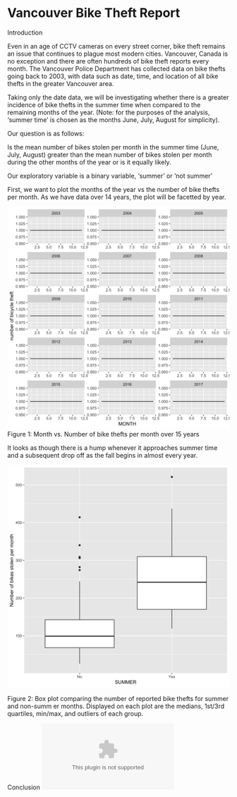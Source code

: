 Vancouver Bike Theft Report
================

Introduction

Even in an age of CCTV cameras on every street corner, bike theft
remains an issue that continues to plague most modern cities. Vancouver,
Canada is no exception and there are often hundreds of bike theft
reports every month. The Vancouver Police Department has collected data
on bike thefts going back to 2003, with data such as date, time, and
location of all bike thefts in the greater Vancouver area.

Taking only the date data, we will be investigating whether there is a
greater incidence of bike thefts in the summer time when compared to the
remaining months of the year. (Note: for the purposes of the analysis,
‘summer time’ is chosen as the months June, July, August for
simplicity).

Our question is as follows:

Is the mean number of bikes stolen per month in the summer time (June,
July, August) greater than the mean number of bikes stolen per month
during the other months of the year or is it equally likely.

Our exploratory variable is a binary variable, ‘summer’ or ‘not summer’

First, we want to plot the months of the year vs the number of bike
thefts per month. As we have data over 14 years, the plot will be
facetted by year.

![alt tag](../results/viz_exploratory.png) Figure 1: Month vs. Number of
bike thefts per month over 15 years

It looks as though there is a hump whenever it approaches summer time
and a subsequent drop off as the fall begins in almost every year.

![alt tag](../results/bike_boxplot.png)

Figure 2: Box plot comparing the number of reported bike thefts for
summer and non-summ er months. Displayed on each plot are the medians,
1st/3rd quartiles, min/max, and outliers of each group.

Conclusion ![alt tag](../results/analysis_summary.csv)
